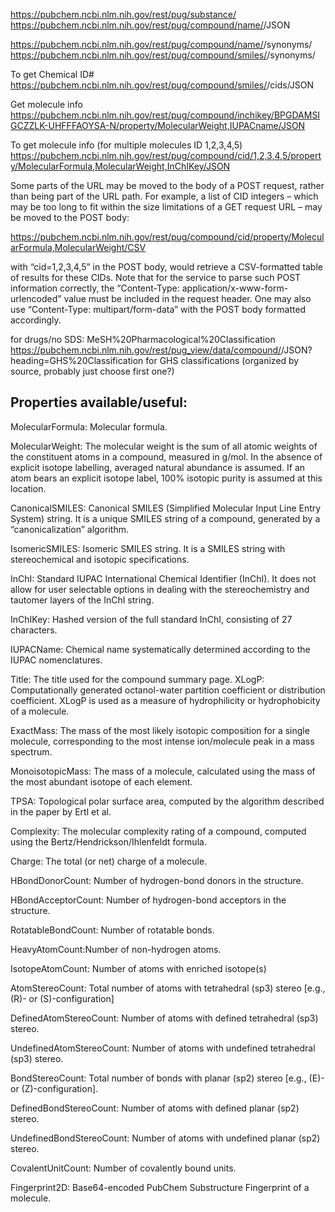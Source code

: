 https://pubchem.ncbi.nlm.nih.gov/rest/pug/substance/
https://pubchem.ncbi.nlm.nih.gov/rest/pug/compound/name/<name>/JSON

https://pubchem.ncbi.nlm.nih.gov/rest/pug/compound/name/<name>/synonyms/
https://pubchem.ncbi.nlm.nih.gov/rest/pug/compound/smiles/<smiles>/synonyms/

To get Chemical ID#
https://pubchem.ncbi.nlm.nih.gov/rest/pug/compound/smiles/<smiles>/cids/JSON

Get molecule info
https://pubchem.ncbi.nlm.nih.gov/rest/pug/compound/inchikey/BPGDAMSIGCZZLK-UHFFFAOYSA-N/property/MolecularWeight,IUPACname/JSON

To get molecule info (for multiple molecules ID 1,2,3,4,5)
https://pubchem.ncbi.nlm.nih.gov/rest/pug/compound/cid/1,2,3,4,5/property/MolecularFormula,MolecularWeight,InChIKey/JSON


Some parts of the URL may be moved to the body of a POST request, rather than being part of the URL path. For example, a list of CID integers – which may be too long to fit within the size limitations of a GET request URL – may be moved to the POST body:

https://pubchem.ncbi.nlm.nih.gov/rest/pug/compound/cid/property/MolecularFormula,MolecularWeight/CSV

with “cid=1,2,3,4,5” in the POST body, would retrieve a CSV-formatted table of results for these CIDs. Note that for the service to parse such POST information correctly, the “Content-Type: application/x-www-form-urlencoded” value must be included in the request header. One may also use “Content-Type: multipart/form-data” with the POST body formatted accordingly.


for drugs/no SDS: MeSH%20Pharmacological%20Classification
https://pubchem.ncbi.nlm.nih.gov/rest/pug_view/data/compound/<cid>/JSON?heading=GHS%20Classification
for GHS classifications (organized by source, probably just choose first one?)




## Properties available/useful:
MolecularFormula: Molecular formula.

MolecularWeight: The molecular weight is the sum of all atomic weights of the constituent atoms in a compound, measured in g/mol. In the absence of explicit isotope labelling, averaged natural abundance is assumed. If an atom bears an explicit isotope label, 100% isotopic purity is assumed at this location.

CanonicalSMILES: Canonical SMILES (Simplified Molecular Input Line Entry System) string.  It is a unique SMILES string of a compound, generated by a “canonicalization” algorithm.

IsomericSMILES: Isomeric SMILES string.  It is a SMILES string with stereochemical and isotopic specifications.

InChI: Standard IUPAC International Chemical Identifier (InChI).  It does not allow for user selectable options in dealing with the stereochemistry and tautomer layers of the InChI string.

InChIKey: Hashed version of the full standard InChI, consisting of 27 characters.

IUPACName: Chemical name systematically determined according to the IUPAC nomenclatures.

Title: The title used for the compound summary page.
XLogP: Computationally generated octanol-water partition coefficient or distribution coefficient. XLogP is used as a measure of hydrophilicity or hydrophobicity of a molecule.

ExactMass: The mass of the most likely isotopic composition for a single molecule, corresponding to the most intense ion/molecule peak in a mass spectrum.

MonoisotopicMass: The mass of a molecule, calculated using the mass of the most abundant isotope of each element.

TPSA: Topological polar surface area, computed by the algorithm described in the paper by Ertl et al.

Complexity: The molecular complexity rating of a compound, computed using the Bertz/Hendrickson/Ihlenfeldt formula.

Charge: The total (or net) charge of a molecule.

HBondDonorCount: Number of hydrogen-bond donors in the structure.

HBondAcceptorCount: Number of hydrogen-bond acceptors in the structure.

RotatableBondCount: Number of rotatable bonds.

HeavyAtomCount:Number of non-hydrogen atoms.

IsotopeAtomCount: Number of atoms with enriched isotope(s)

AtomStereoCount: Total number of atoms with tetrahedral (sp3) stereo [e.g., (R)- or (S)-configuration]

DefinedAtomStereoCount: Number of atoms with defined tetrahedral (sp3) stereo.

UndefinedAtomStereoCount: Number of atoms with undefined tetrahedral (sp3) stereo.

BondStereoCount: Total number of bonds with planar (sp2) stereo [e.g., (E)- or (Z)-configuration].

DefinedBondStereoCount: Number of atoms with defined planar (sp2) stereo.

UndefinedBondStereoCount: Number of atoms with undefined planar (sp2) stereo.

CovalentUnitCount: Number of covalently bound units.

Fingerprint2D: Base64-encoded PubChem Substructure Fingerprint of a molecule.